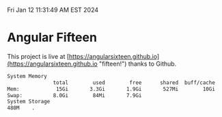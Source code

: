 Fri Jan 12 11:31:49 AM EST 2024

# Angular Fifteen


This project is live at [https://angularsixteen.github.io](https://angularsixteen.github.io "fifteen!") thanks to Github.

```bash
System Memory
               total        used        free      shared  buff/cache   available
Mem:            15Gi       3.3Gi       1.9Gi       527Mi        10Gi        11Gi
Swap:          8.0Gi        84Mi       7.9Gi
System Storage
480M	.
```
